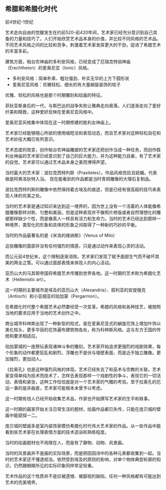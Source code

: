 ## 希腊和希腊化时代

前4世纪-1世纪

艺术走向自由的觉醒发生在约前520-前420年间，艺术家已经充分意识到自己具备的力量和技巧了。人们开始欣赏艺术品本身的价值，并比较不同风格的艺术品。不同艺术风格之间的比较和竞争，刺激着艺术家发挥更大的干劲，促进了希腊艺术的丰富多彩。

建筑方面，帕台农神庙的多利安风格，已经变成了厄瑞克特翁神庙（Erechtheion）的爱奥尼亚（Ionic）风格。
+ 多利安风格：简单朴素、粗壮强劲、朴实无华的上方下圆形状
+ 爱奥尼亚风格：优雅轻松、细长的有大量蜗旋装饰的柱子

优雅、轻松的风格也是那个时期雕刻和绘画的特征。

菲狄亚斯身后的一代，与斯巴达的战争失败让雅典走向衰落。人们逐渐走向了爱好纤美和精致，这种爱好反映在爱奥尼亚风格中。

爱奥尼亚风格集中体现在这一时期修建的胜利女神庙上。

艺术家已经能够随心所欲的使用缩短法和表现动态，而且艺术家对这种轻松自在和艺术妙技大概已有所意识。

艺术态度的改变，创作帕台农神庙雕塑的艺术家还把创作当成一种任务，而创作胜利女神庙的艺术家已经意识到了自己的巨大能力，并为这种能力自豪，有了艺术家的自觉。艺术家可以通过艺术品本身之美而博得声望。

当时最大的艺术家：波拉克西特列斯（Praxiteles）。作品风格悦目且妩媚。代表做是阿弗洛狄特入浴。
现在能看到的作品都是当时青铜雕像的大理石复制品。

波拉克西特列斯的雕像中依然保持着古埃及的痕迹，但是已经有很高超的技巧来表现人体的优美之处。

当时的艺术家是通过知识来达到这一境界的，因为世上没有一个活着的人体能像希腊雕像那样对称、匀整和美丽。但是这种表现并不像照片修版或者自然理想化的雕塑那样缺少个性，而是像真人一样具有活力和生命力。当时的艺术已经达到那样一种境界，类型化的形象和具体的形象之间取得了一种新的巧妙的平衡。

当时的作品最著名的是《米洛的维纳斯》（Venus of Milo）

这些雕像的面部并没有任何强烈的情感，只是通过动作来表现心灵的活动。

而公元前4世纪末，这个限制逐渐消除。艺术家们发现了赋予面部生气而不破坏其美的两全之策。可以通过面部表情来体现人的内心活动。

亚历山大的马其顿帝国将希腊艺术传播到世界各地。这一时期的艺术称为希腊化艺术（Hellenistic art）。

这一时期的主要城市是埃及的亚历山大（Alexandria）、叙利亚的安提俄克（Antioch）和小亚细亚的珀加蒙（Pergarmon）。

在希腊化时代整个希腊艺术必然要经受一次变革。希腊的风格和各种技艺，被按照当地的要求应用于当地的艺术创作之中。

商业城市科林斯出现了一种新型的柱式，是在爱奥尼亚式的蜗旋花饰上增加叶饰以美化柱头，更多华丽的花饰遍布建筑物各处，称为科林斯风格。这与东方王国的传统和要求相适应。

珀加蒙城的一座祭坛表现诸神斗争的雕刻，艺术家开始追求更强烈的戏剧效果，每个形象的动作都更狂乱和剧烈，浮雕也不是伏与墙壁表面，而是近乎独立雕像。更加强烈，更加动人。

《拉奥孔》也是这种强烈风格的体现。艺术已经失去了和巫术与宗教的关联。艺术家变得单纯为技术而技术了，怎样去表现那样一个戏剧性的争斗，表现它的一切活动、表情和紧张，这种工作恰恰就是对一个艺术家的气概的考验。至于拉奥孔的厄运一事的是非曲直，艺术家可能根本未曾予以考虑。

这一时期有钱人已经开始收集艺术品，作家也开始撰写艺术家的生平和轶事。

这一时期的画家开始关注日常生活的题材，绘画作品都已失传，只能在庞贝城的壁画中能窥探一二。

庞贝城的壁画多是室内装饰家模仿希腊化时代伟大艺术家的作品。从一些作品中能看到些艺术家在处理表情方面的技术造诣和熟练程度。

当时的绘画题材也不局限在人，而是有了静物、动物、风景画。

当时的风景画并不是画的实际场景，而是把田园诗中的各种元素都收集到一起。当时的艺术家还不懂透视法。依然受到埃及的原则的影响，对单个物体典型轮廓的知识，仍然跟眼睛所见的实际印象同样举足轻重。

艺术作品的这个性质并不是应被遗憾、被鄙视的缺陷，任何一种风格都有可能达到艺术的完美境界。


